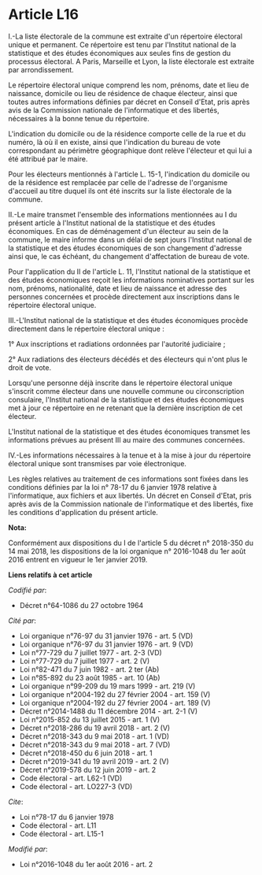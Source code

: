 # Article L16

I.-La liste électorale de la commune est extraite d'un répertoire électoral unique et permanent. Ce répertoire est tenu par
l'Institut national de la statistique et des études économiques aux seules fins de gestion du processus électoral. A Paris,
Marseille et Lyon, la liste électorale est extraite par arrondissement. 

Le répertoire électoral unique comprend les nom, prénoms, date et lieu de naissance, domicile ou lieu de résidence de chaque
électeur, ainsi que toutes autres informations définies par décret en Conseil d'Etat, pris après avis de la Commission
nationale de l'informatique et des libertés, nécessaires à la bonne tenue du répertoire. 

L'indication du domicile ou de la résidence comporte celle de la rue et du numéro, là où il en existe, ainsi que l'indication
du bureau de vote correspondant au périmètre géographique dont relève l'électeur et qui lui a été attribué par le maire. 

Pour les électeurs mentionnés à l'article L. 15-1, l'indication du domicile ou de la résidence est remplacée par celle de
l'adresse de l'organisme d'accueil au titre duquel ils ont été inscrits sur la liste électorale de la commune. 

II.-Le maire transmet l'ensemble des informations mentionnées au I du présent article à l'Institut national de la statistique
et des études économiques. En cas de déménagement d'un électeur au sein de la commune, le maire informe dans un délai de sept
jours l'Institut national de la statistique et des études économiques de son changement d'adresse ainsi que, le cas échéant,
du changement d'affectation de bureau de vote. 

Pour l'application du II de l'article L. 11, l'Institut national de la statistique et des études économiques reçoit les
informations nominatives portant sur les nom, prénoms, nationalité, date et lieu de naissance et adresse des personnes
concernées et procède directement aux inscriptions dans le répertoire électoral unique. 

III.-L'Institut national de la statistique et des études économiques procède directement dans le répertoire électoral
unique : 

1° Aux inscriptions et radiations ordonnées par l'autorité judiciaire ; 

2° Aux radiations des électeurs décédés et des électeurs qui n'ont plus le droit de vote. 

Lorsqu'une personne déjà inscrite dans le répertoire électoral unique s'inscrit comme électeur dans une nouvelle commune ou
circonscription consulaire, l'Institut national de la statistique et des études économiques met à jour ce répertoire en ne
retenant que la dernière inscription de cet électeur. 

L'Institut national de la statistique et des études économiques transmet les informations prévues au présent III au maire des
communes concernées. 

IV.-Les informations nécessaires à la tenue et à la mise à jour du répertoire électoral unique sont transmises par voie
électronique. 

Les règles relatives au traitement de ces informations sont fixées dans les conditions définies par la loi n° 78-17 du 6
janvier 1978 relative à l'informatique, aux fichiers et aux libertés. Un décret en Conseil d'Etat, pris après avis de la
Commission nationale de l'informatique et des libertés, fixe les conditions d'application du présent article.

**Nota:**

Conformément aux dispositions du I de l'article 5 du décret n° 2018-350 du 14 mai 2018, les dispositions de la loi organique
n° 2016-1048 du 1er août 2016 entrent en vigueur le 1er janvier 2019.

**Liens relatifs à cet article**

_Codifié par_:

  - Décret n°64-1086 du 27 octobre 1964

_Cité par_:

  - Loi organique n°76-97 du 31 janvier 1976 - art. 5 (VD)
  - Loi organique n°76-97 du 31 janvier 1976 - art. 9 (VD)
  - Loi n°77-729 du 7 juillet 1977 - art. 2-3 (VD)
  - Loi n°77-729 du 7 juillet 1977 - art. 2 (V)
  - Loi n°82-471 du 7 juin 1982 - art. 2 ter (Ab)
  - Loi n°85-892 du 23 août 1985 - art. 10 (Ab)
  - Loi organique n°99-209 du 19 mars 1999 - art. 219 (V)
  - Loi organique n°2004-192 du 27 février 2004 - art. 159 (V)
  - Loi organique n°2004-192 du 27 février 2004 - art. 189 (V)
  - Décret n°2014-1488 du 11 décembre 2014 - art. 2-1 (V)
  - Loi n°2015-852 du 13 juillet 2015 - art. 1 (V)
  - Décret n°2018-286 du 19 avril 2018 - art. 2 (V)
  - Décret n°2018-343 du 9 mai 2018 - art. 1 (VD)
  - Décret n°2018-343 du 9 mai 2018 - art. 7 (VD)
  - Décret n°2018-450 du 6 juin 2018 - art. 1
  - Décret n°2019-341 du 19 avril 2019 - art. 2 (V)
  - Décret n°2019-578 du 12 juin 2019 - art. 2
  - Code électoral - art. L62-1 (VD)
  - Code électoral - art. LO227-3 (VD)

_Cite_:

  - Loi n°78-17 du 6 janvier 1978
  - Code électoral - art. L11
  - Code électoral - art. L15-1

_Modifié par_:

  - Loi n°2016-1048 du 1er août 2016 - art. 2
